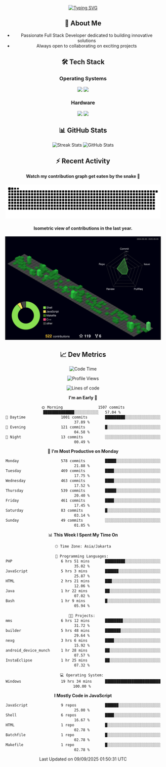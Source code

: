 <div align="center" style="max-width: 900px; margin: auto;">
<a href="https://github.com/thunderkex">
  <img src="https://readme-typing-svg.herokuapp.com?font=Fira+Code&pause=1000&center=true&vCenter=true&width=435&lines=Ha+ha!+I+am+here!;Told+you+a+storm+was+coming!" alt="Typing SVG" />
</a>

## 👋 About Me
- Passionate Full Stack Developer dedicated to building innovative solutions
- Always open to collaborating on exciting projects

## 🛠️ Tech Stack
### Operating Systems
<a href="#"><img src="https://img.shields.io/badge/Linux-FCC624?style=flat&logo=linux&logoColor=black"></a>
<a href="#"><img src="https://img.shields.io/badge/Windows-0078D6?style=flat&logo=windows&logoColor=white"></a>

### Hardware
<a href="#"><img src="https://img.shields.io/badge/Raspberry%20Pi-C51A4A?style=flat&logo=raspberrypi&logoColor=white"></a>
<a href="#"><img src="https://img.shields.io/badge/Arduino-00979D?style=flat&logo=Arduino&logoColor=white"></a>

## 📊 GitHub Stats
<div align="center">
  <img src="https://streak-stats.demolab.com?user=thunderkex&theme=tokyonight-duo&border_radius=20" alt="Streak Stats" />
  <img src="https://github-readme-stats.vercel.app/api?username=thunderkex&show_icons=true&theme=tokyonight&border_radius=20" alt="GitHub Stats" />
</div>

## ⚡ Recent Activity
<h4>Watch my contribution graph get eaten by the snake 🐍</h4>
<img width="600em" alt="thunderkex's Github commit snake" src="https://raw.githubusercontent.com/thunderkex/thunderkex/output/grid-snake-ov.svg" />

<h4>Isometric view of contributions in the last year.</h4>
<a href="./profile-3d-contrib/profile-night-green.svg">
	<img width="600em" src="./profile-3d-contrib/profile-night-green.svg">
</a>

## 📈 Dev Metrics
<!--START_SECTION:waka-->
![Code Time](http://img.shields.io/badge/Code%20Time-1%2C542%20hrs%2015%20mins-blue)

![Profile Views](http://img.shields.io/badge/Profile%20Views-0-blue)

![Lines of code](https://img.shields.io/badge/From%20Hello%20World%20I%27ve%20Written-3.5%20million%20lines%20of%20code-blue)

**I'm an Early 🐤** 

```text
🌞 Morning                1507 commits        ██████████████░░░░░░░░░░░   57.04 % 
🌆 Daytime                1001 commits        █████████░░░░░░░░░░░░░░░░   37.89 % 
🌃 Evening                121 commits         █░░░░░░░░░░░░░░░░░░░░░░░░   04.58 % 
🌙 Night                  13 commits          ░░░░░░░░░░░░░░░░░░░░░░░░░   00.49 % 
```
📅 **I'm Most Productive on Monday** 

```text
Monday                   578 commits         █████░░░░░░░░░░░░░░░░░░░░   21.88 % 
Tuesday                  469 commits         ████░░░░░░░░░░░░░░░░░░░░░   17.75 % 
Wednesday                463 commits         ████░░░░░░░░░░░░░░░░░░░░░   17.52 % 
Thursday                 539 commits         █████░░░░░░░░░░░░░░░░░░░░   20.40 % 
Friday                   461 commits         ████░░░░░░░░░░░░░░░░░░░░░   17.45 % 
Saturday                 83 commits          █░░░░░░░░░░░░░░░░░░░░░░░░   03.14 % 
Sunday                   49 commits          ░░░░░░░░░░░░░░░░░░░░░░░░░   01.85 % 
```


📊 **This Week I Spent My Time On** 

```text
🕑︎ Time Zone: Asia/Jakarta

💬 Programming Languages: 
PHP                      6 hrs 51 mins       █████████░░░░░░░░░░░░░░░░   35.02 % 
JavaScript               5 hrs 3 mins        ██████░░░░░░░░░░░░░░░░░░░   25.87 % 
HTML                     2 hrs 21 mins       ███░░░░░░░░░░░░░░░░░░░░░░   12.06 % 
Java                     1 hr 22 mins        ██░░░░░░░░░░░░░░░░░░░░░░░   07.02 % 
Bash                     1 hr 9 mins         █░░░░░░░░░░░░░░░░░░░░░░░░   05.94 % 

🐱‍💻 Projects: 
mms                      6 hrs 12 mins       ████████░░░░░░░░░░░░░░░░░   31.72 % 
builder                  5 hrs 48 mins       ███████░░░░░░░░░░░░░░░░░░   29.64 % 
nexg                     3 hrs 6 mins        ████░░░░░░░░░░░░░░░░░░░░░   15.92 % 
android_device_munch     1 hr 28 mins        ██░░░░░░░░░░░░░░░░░░░░░░░   07.57 % 
InstaEclipse             1 hr 25 mins        ██░░░░░░░░░░░░░░░░░░░░░░░   07.32 % 

💻 Operating System: 
Windows                  19 hrs 34 mins      █████████████████████████   100.00 % 
```

**I Mostly Code in JavaScript** 

```text
JavaScript               9 repos             ██████░░░░░░░░░░░░░░░░░░░   25.00 % 
Shell                    6 repos             ████░░░░░░░░░░░░░░░░░░░░░   16.67 % 
HTML                     1 repo              █░░░░░░░░░░░░░░░░░░░░░░░░   02.78 % 
Batchfile                1 repo              █░░░░░░░░░░░░░░░░░░░░░░░░   02.78 % 
Makefile                 1 repo              █░░░░░░░░░░░░░░░░░░░░░░░░   02.78 % 
```




 Last Updated on 09/09/2025 01:50:31 UTC
<!--END_SECTION:waka-->
</div>

